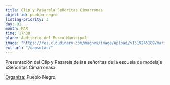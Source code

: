 ```yaml
---
title: Clip y Pasarela Señoritas Cimarronas
object-id: pueblo-negro
listing-priority: 3
day: 01
month: MAR
time: 17h30
place: Auditorio del Museo Municipal
image: "https://res.cloudinary.com/magnvs/image/upload/v1519245189/marimba_zkkpjs.jpg"
ext-url: "/capsulas/"
---
```


 Presentación del Clip y Pasarela de las señoritas de la escuela de modelaje &laquo;Señoritas Cimarronas&raquo;

<u>Organiza:</u> Pueblo Negro.
